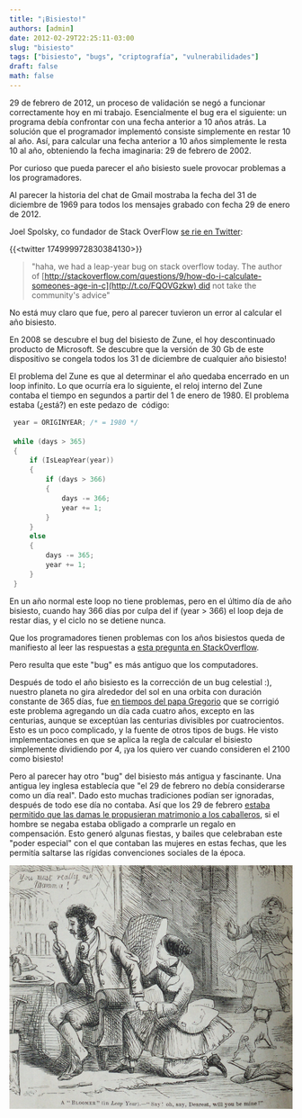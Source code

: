 ```yaml
---
title: "¡Bisiesto!"
authors: [admin]
date: 2012-02-29T22:25:11-03:00
slug: "bisiesto"
tags: ["bisiesto", "bugs", "criptografía", "vulnerabilidades"]
draft: false
math: false
---
```

29 de febrero de 2012, un proceso de validación se negó a funcionar
correctamente hoy en mi trabajo. Esencialmente el bug era el siguiente:
un programa debía confrontar con una fecha anterior a 10 años atrás. La
solución que el programador implementó consiste simplemente en restar 10
al año. Así, para calcular una fecha anterior a 10 años simplemente le
resta 10 al año, obteniendo la fecha imaginaria: 29 de febrero de 2002.

Por curioso que pueda parecer el año bisiesto suele provocar problemas a
los programadores.

Al parecer la historia del chat de Gmail mostraba la fecha del 31 de
diciembre de 1969 para todos los mensajes grabado con fecha 29 de enero
de 2012.

Joel Spolsky, co fundador de Stack OverFlow [se rie en
Twitter](https://twitter.com/#!/spolsky/status/174999972830384130):

{{<twitter 174999972830384130>}}

> "haha, we had a leap-year bug on stack overflow today. The author
> of [http://stackoverflow.com/questions/9/how-do-i-calculate-someones-age-in-c](http://t.co/FQOVGzkw) did
> not take the community\'s advice"

No está muy claro que fue, pero al parecer tuvieron un error al calcular
el año bisiesto.

En 2008 se descubre el bug del bisiesto de Zune, el hoy descontinuado
producto de Microsoft. Se descubre que la versión de 30 Gb de este
dispositivo se congela todos los 31 de diciembre de cualquier año
bisiesto!

El problema del Zune es que al determinar el año quedaba encerrado en un
loop infinito. Lo que ocurría era lo siguiente, el reloj interno del
Zune contaba el tiempo en segundos a partir del 1 de enero de 1980. El
problema estaba (¿está?) en este pedazo de  código:

```c
 year = ORIGINYEAR; /* = 1980 */

 while (days > 365)
 {
     if (IsLeapYear(year))
     {
         if (days > 366)
         {
             days -= 366;
             year += 1;
         }
     }
     else
     {
         days -= 365;
         year += 1;
     }
 }
``` 

En un año normal este loop no tiene problemas, pero en el último día de año bisiesto, cuando hay 366 días por culpa del if (year > 366) el loop deja de restar dias, y el ciclo no se detiene nunca.




Que los programadores tienen problemas con los años bisiestos queda de manifiesto al leer las respuestas a <a href="http://stackoverflow.com/questions/9/how-do-i-calculate-someones-age-in-c?page=1&tab=votes#tab-top">esta pregunta en StackOverflow</a>.

Pero resulta que este "bug" es más antiguo que los computadores.

Después de todo el año bisiesto es la corrección de un bug celestial :), nuestro planeta no gira alrededor del sol en una orbita con duración constante de 365 días, fue <a href="http://es.wikipedia.org/wiki/A%C3%B1o_bisiesto">en tiempos del papa Gregorio</a> que se corrigió este problema agregando un día cada cuatro años, excepto en las centurias, aunque se exceptúan las centurias divisibles por cuatrocientos. Esto es un poco complicado, y la fuente de otros tipos de bugs. He visto implementaciones en que se aplica la regla de calcular el bisiesto simplemente dividiendo por 4, ¡ya los quiero ver cuando consideren el 2100 como bisiesto!

Pero al parecer hay otro "bug" del bisiesto más antigua y fascinante. Una antigua ley inglesa establecía que "el 29 de febrero no debía considerarse como un día real". Dado esto muchas tradiciones podían ser ignoradas, después de todo ese día no contaba. Así que los 29 de febrero <a href="http://blog.nyhistory.org/ladies-get-ready-its-a-leap-year/">estaba permitido que las damas le propusieran matrimonio a los caballeros</a>, si el hombre se negaba estaba obligado a comprarle un regalo en compensación. Esto generó algunas fiestas, y bailes que celebraban este "poder especial" con el que contaban las mujeres en estas fechas, que les permitía saltarse las rígidas convenciones sociales de la época.

![](leapyear.jpg)
